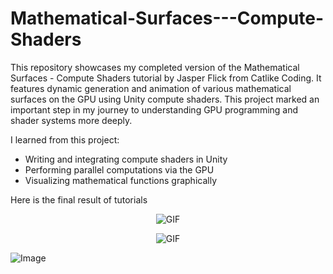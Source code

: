 # Mathematical-Surfaces---Compute-Shaders
This repository showcases my completed version of the Mathematical Surfaces - Compute Shaders tutorial by Jasper Flick from Catlike Coding. It features dynamic generation and animation of various mathematical surfaces on the GPU using Unity compute shaders. This project marked an important step in my journey to understanding GPU programming and shader systems more deeply.

I learned from this project:

- Writing and integrating compute shaders in Unity  
- Performing parallel computations via the GPU  
- Visualizing mathematical functions graphically

Here is the final result of tutorials
<p align="center">
  <img src="https://github.com/user-attachments/assets/29c3f472-bf15-4969-868c-3e0108c2b612" alt="GIF" />
</p>

<p align="center">
  <img src="https://github.com/user-attachments/assets/9c6b2b80-f872-49b7-bb1d-38fe6a805b22" alt="GIF" />
</p>

![Image](https://github.com/user-attachments/assets/9c6b2b80-f872-49b7-bb1d-38fe6a805b22)
